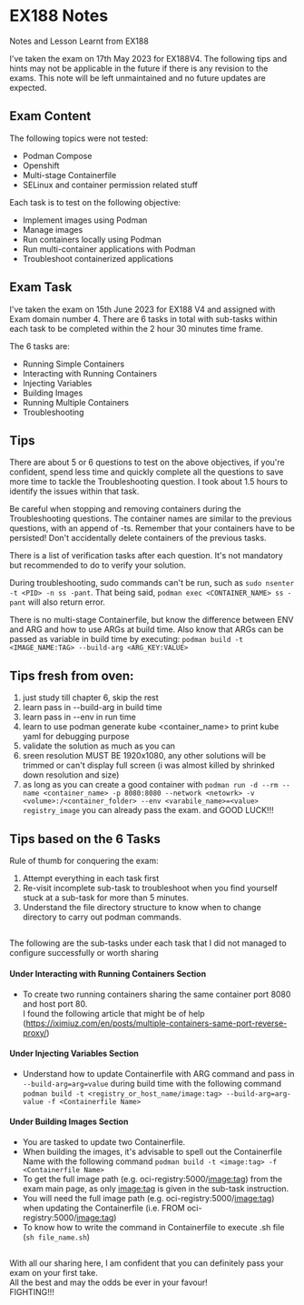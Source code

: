 # EX188 Notes
Notes and Lesson Learnt from EX188

I've taken the exam on 17th May 2023 for EX188V4. The following tips and hints may not be applicable in the future if there is any revision to the exams. This note will be left unmaintained and no future updates are expected.

## Exam Content
The following topics were not tested:
- Podman Compose
- Openshift
- Multi-stage Containerfile
- SELinux and container permission related stuff

Each task is to test on the following objective:
- Implement images using Podman
- Manage images
- Run containers locally using Podman
- Run multi-container applications with Podman
- Troubleshoot containerized applications

## Exam Task
I've taken the exam on 15th June 2023 for EX188 V4 and assigned with Exam domain number 4. 
There are 6 tasks in total with sub-tasks within each task to be completed within the 2 hour 30 minutes time frame.

The 6 tasks are:
- Running Simple Containers
- Interacting with Running Containers
- Injecting Variables
- Building Images
- Running Multiple Containers
- Troubleshooting

## Tips
There are about 5 or 6 questions to test on the above objectives, if you're confident, spend less time and quickly complete all the questions to save more time to tackle the Troubleshooting question. I took about 1.5 hours to identify the issues within that task.

Be careful when stopping and removing containers during the Troubleshooting questions. The container names are similar to the previous questions, with an append of <CONTAINER-NAME>-ts. Remember that your containers have to be persisted! Don't accidentally delete containers of the previous tasks.

There is a list of verification tasks after each question. It's not mandatory but recommended to do to verify your solution.
  
During troubleshooting, sudo commands can't be run, such as `sudo nsenter -t <PID> -n ss -pant`.
That being said, `podman exec <CONTAINER_NAME> ss -pant` will also return error.

There is no multi-stage Containerfile, but know the difference between ENV and ARG and how to use ARGs at build time. Also know that ARGs can be passed as variable in build time by executing:
`podman build -t <IMAGE_NAME:TAG> --build-arg <ARG_KEY:VALUE>`
  
## Tips fresh from oven:
1. just study till chapter 6, skip the rest
2. learn pass in --build-arg in build time
3. learn pass in --env in run time
4. learn to use podman generate kube <container_name> to print kube yaml for debugging purpose
5. validate the solution as much as you can
6. sreen resolution MUST BE 1920x1080, any other solutions will be trimmed or can't display full screen (i was almost killed by shrinked down resolution and size)
7. as long as you can create a good container with
  `podman run -d --rm --name <container_name> -p 8080:8080 --network <netowrk> -v <volume>:/<container_folder> --env <varabile_name>=<value> registry_image`
  you can already pass the exam. 
  and GOOD LUCK!!!

## Tips based on the 6 Tasks
Rule of thumb for conquering the exam:
1) Attempt everything in each task first
2) Re-visit incomplete sub-task to troubleshoot when you find yourself stuck at a sub-task for more than 5 minutes.
3) Understand the file directory structure to know when to change directory to carry out podman commands.
##
The following are the sub-tasks under each task that I did not managed to configure successfully or worth sharing
#### Under Interacting with Running Containers Section
  - To create two running containers sharing the same container port 8080 and host port 80. <br/>
    I found the following article that might be of help (https://iximiuz.com/en/posts/multiple-containers-same-port-reverse-proxy/)
#### Under Injecting Variables Section
  - Understand how to update Containerfile with ARG command and pass in `--build-arg=arg=value` during build time with the following command `podman build -t <registry_or_host_name/image:tag> --build-arg=arg-value -f <Containerfile Name>`
#### Under Building Images Section
  - You are tasked to update two Containerfile.
  - When building the images, it's advisable to spell out the Containerfile Name with the following command `podman build -t <image:tag> -f <Containerfile Name>`
  - To get the full image path (e.g. oci-registry:5000/<image:tag>) from the exam main page, as only <image:tag> is given in the sub-task instruction.
  - You will need the full image path (e.g. oci-registry:5000/<image:tag>) when updating the Containerfile (i.e. FROM oci-registry:5000/<image:tag>)
  - To know how to write the command in Containerfile to execute .sh file (`sh file_name.sh`)
##
With all our sharing here, I am confident that you can definitely pass your exam on your first take. <br/>
All the best and may the odds be ever in your favour! <br/>
FIGHTING!!!
